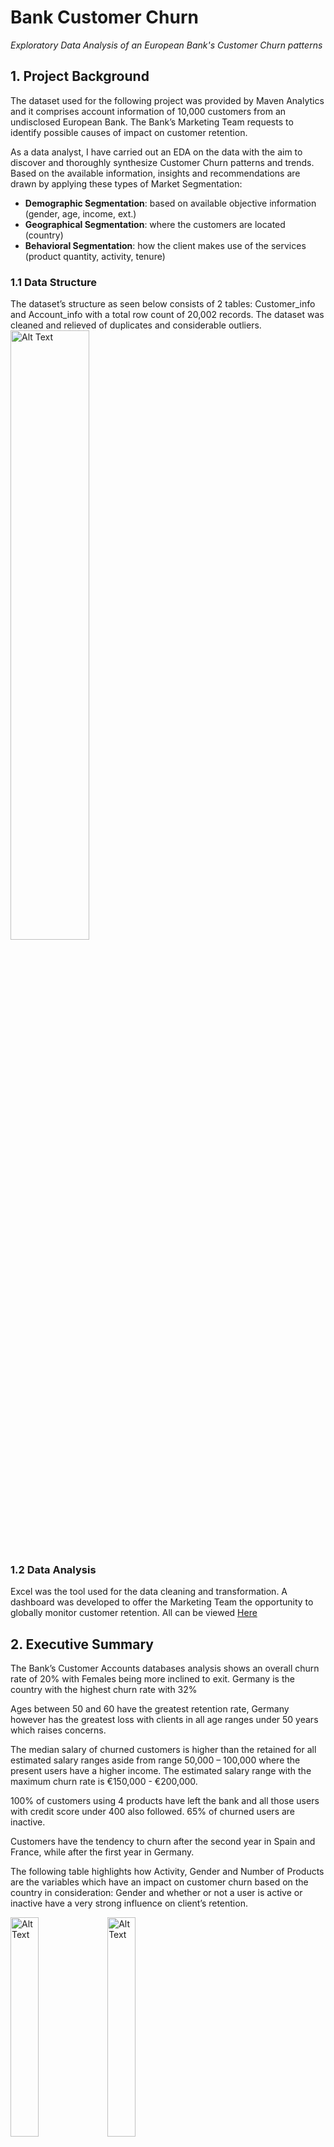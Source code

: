 # Bank Customer Churn
*Exploratory Data Analysis of an European Bank's Customer Churn patterns*

## 1. Project Background

The dataset used for the following project was provided by Maven Analytics and it comprises account information of 10,000 customers  from an undisclosed European Bank. The Bank’s Marketing Team requests to identify possible causes of impact on customer retention.

As a data analyst, I have carried out an EDA on the data with the aim to discover and  thoroughly synthesize Customer Churn patterns and trends. Based on the available information, insights and recommendations are drawn by applying these types of Market Segmentation:

- **Demographic Segmentation**: based on available objective information (gender, age, income, ext.)
- **Geographical Segmentation**: where the customers are located (country)
- **Behavioral Segmentation**: how the client makes use of the services (product quantity, activity, tenure)

### 1.1 Data Structure
The dataset’s structure as seen below consists of 2 tables: Customer_info and Account_info with a total row count of 20,002 records. The dataset was cleaned and relieved of duplicates and considerable outliers.
<img src="https://github.com/user-attachments/assets/08df895b-bd90-49ce-b561-9dcd7a176f4d" alt="Alt Text" style="width:50%; height:auto;">
### 1.2 Data Analysis
Excel was the tool used for the data cleaning and transformation. A dashboard was developed to offer the Marketing Team the opportunity to globally monitor customer retention. All can be viewed [Here](Bank_Churn_Clean.xlsx)


## 2. Executive Summary

The Bank’s Customer Accounts databases analysis shows an overall churn rate of 20% with Females being more inclined to exit.
Germany is the country with the highest churn rate with 32%

Ages between 50 and 60 have the greatest retention rate, Germany however has the greatest loss with clients in all age ranges under 50 years which raises concerns.

The median salary of churned customers is higher than the retained for all estimated salary ranges aside from range 50,000 – 100,000 where the present users have a higher income. The estimated salary range with the maximum churn rate is €150,000 - €200,000.

100% of customers using 4 products have left the bank  and all those users with credit score under 400 also followed. 65% of churned users are inactive.

Customers have the tendency to churn after the second year in Spain and France, while after the first year in Germany.

The following table highlights how Activity, Gender and Number of Products are the variables which have an impact on customer churn based on the country in consideration: Gender and whether or not a user is active or inactive have a very strong influence on client’s retention.

<img src="https://github.com/user-attachments/assets/ce1e3eb4-7bf9-47fa-8ea9-7ebffdb1015f" alt="Alt Text" style="width:30%; height:auto;">

<img src="https://github.com/user-attachments/assets/389f0c24-3ffe-4974-8a21-dea2f07bf570" alt="Alt Text" style="width:30%; height:auto;">


## 3. Analysis

### 3.1 Demographic Segmentation
The bank’s customers database comprises a relatively even gender distribution with 55% being Male while 45% Female and it is observed that the second have a higher churn rate of 11% compared to the 9% of the opposite gender.

<img src="https://github.com/user-attachments/assets/7e0de4c2-341b-4276-9243-61d258fbc24b" alt="Alt Text" style="width:20%; height:auto;">

The age range between 30 and 40 being the most populated covering 43% of customers database. The ages between 50 and 60, however,  carry the highest number of churned customers with 56% of their population followed by range 60 – 70 with 35%. In particular, clients aged 56 and 60 have a churn rate of 71% and 52% respectively.

<img src="https://github.com/user-attachments/assets/e5d7b5f0-be74-4b03-af08-79f32d619ff3" alt="Alt Text" style="width:50%; height:auto;">

The churned customer count is nearly evenly distributed across the salary groups and the income range between €150,000 and €200,000 showcases the highest customer exist with 21.47% , more specifically those clients earning between € 170,000 and €180,000. Furthermore, it is relevant to highlight that looking closely into the income range €110,000 - €120,000 it can be noticed that the churn rate is of 21.59% that is the second highest.

<img src="https://github.com/user-attachments/assets/687a8eb3-3222-4c39-aafd-9e67c0a99e5d" alt="Alt Text" style="width:50%; height:auto;"> <img src="https://github.com/user-attachments/assets/be8b0422-0306-46a0-ae22-89a4a8893987" alt="Alt Text" style="width:20%; height:auto;">

It is also observed that in all salary ranges the median salary is higher in those clients who have exited, except for range  €100,000 –  €150,000 where the exited clients median salary is €1,629 lower compared to those still present.

A total of 3,331 customers fall under the “Fair” Credit Score range where the customers have an average credit score of 626 and fill 33% of the total dataset. Customers with a Poor credit score have the greatest  churn rate  (22.03%) followed by Very Good and Fair.

<img src="https://github.com/user-attachments/assets/384f1537-eee2-453e-b7fb-19acc26c9aa9" alt="Alt Text" style="width:50%; height:auto;">

Moreover, there is a 0% retention rate for all clients with credit scores under 400 while a 25.30% churn rate for credit scores between 400 and 450.

<img src="https://github.com/user-attachments/assets/32fdf74d-f6b9-4ba6-9cdc-ecd5feeca4ad" alt="Alt Text" style="width:50%; height:auto;">

### 3.2 Behavioural Segmentation
Focusing on churned customers, their greatest share has a 1 year retention duration, followed by 3 & 9 and 5 years. The churn distribution across the number of years is however relatively even.

<img src="https://github.com/user-attachments/assets/2858566f-d6a7-4b27-8a2e-b79d293a5b50" alt="Alt Text" style="width:50%; height:auto;">

Over half of the exited users are inactive while 55% of the retained clients are active.

<img src="https://github.com/user-attachments/assets/116a0870-7585-4d60-8e5f-64658f4f6ac2" alt="Alt Text" style="width:25%; height:auto;">

<img src="https://github.com/user-attachments/assets/62e4f356-747f-47fe-9e87-a958efc86111" alt="Alt Text" style="width:25%; height:auto;">

Over 60% of churned clients do not possess a card while 55% of retained users do.  Additionally, there is a perfect positive relationship between a customer being active and he/she owning a credit card.

<img src="https://github.com/user-attachments/assets/7ae9fad5-b5c4-4116-9dfd-37736c4fe209" alt="Alt Text" style="width:50%; height:auto;">

Over 90% of the current customers make use of 2 products while 72% of 1 product only. It can be observed that customers who have 4 products have all exited and that 80% of the users with 3 products have also churned.

<img src="https://github.com/user-attachments/assets/5b840611-7885-4645-9c33-a448f037e5c6" alt="Alt Text" style="width:50%; height:auto;">

Centering on the account balance of churned clients, 42% of the users are found in the bank account range  €100,000 –  €150,000 while range <€10,000 holds 25% of the exited users; almost all in the second with a balance equal to 0.

<img src="https://github.com/user-attachments/assets/d7606307-8995-484a-a218-5c12dcbae389" alt="Alt Text" style="width:50%; height:auto;">

In addition, the balance median of churned customers in range €50,000 - €100,000 is  higher  by €1,713 than that of the retained clients-

<img src="https://github.com/user-attachments/assets/08ad6644-e682-42aa-b50f-cf8903607b3e" alt="Alt Text" style="width:50%; height:auto;">


